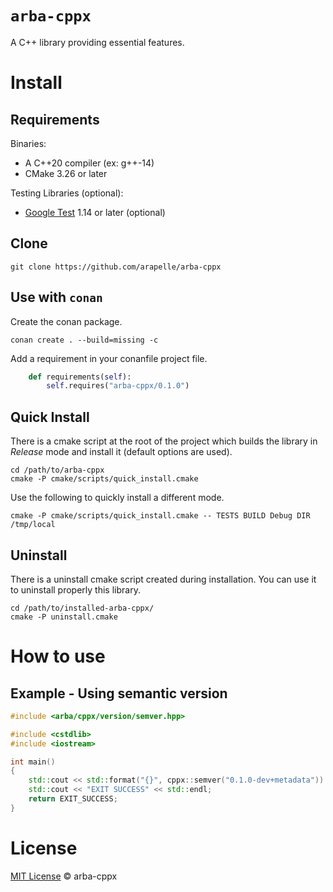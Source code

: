 # `arba-cppx`

A C++ library providing essential features.

# Install #
## Requirements ##

Binaries:

- A C++20 compiler (ex: g++-14)
- CMake 3.26 or later

Testing Libraries (optional):

- [Google Test](https://github.com/google/googletest) 1.14 or later (optional)

## Clone

```
git clone https://github.com/arapelle/arba-cppx
```

## Use with `conan`

Create the conan package.
```
conan create . --build=missing -c
```
Add a requirement in your conanfile project file.
```python
    def requirements(self):
        self.requires("arba-cppx/0.1.0")
```

## Quick Install ##
There is a cmake script at the root of the project which builds the library in *Release* mode and install it (default options are used).
```
cd /path/to/arba-cppx
cmake -P cmake/scripts/quick_install.cmake
```
Use the following to quickly install a different mode.
```
cmake -P cmake/scripts/quick_install.cmake -- TESTS BUILD Debug DIR /tmp/local
```

## Uninstall ##
There is a uninstall cmake script created during installation. You can use it to uninstall properly this library.
```
cd /path/to/installed-arba-cppx/
cmake -P uninstall.cmake
```

# How to use
## Example - Using semantic version
```c++
#include <arba/cppx/version/semver.hpp>

#include <cstdlib>
#include <iostream>

int main()
{
    std::cout << std::format("{}", cppx::semver("0.1.0-dev+metadata")) << std::endl;
    std::cout << "EXIT SUCCESS" << std::endl;
    return EXIT_SUCCESS;
}

```

# License

[MIT License](./LICENSE.md) © arba-cppx
